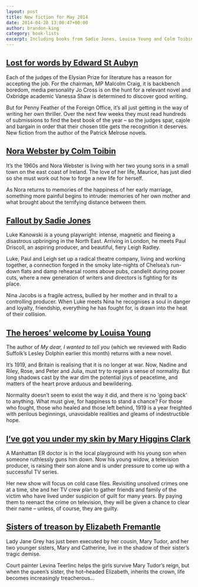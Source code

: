```yaml
---
layout: post
title: New fiction for May 2014
date: 2014-04-28 13:00:47+00:00
author: brandon-king
category: book-lists
excerpt: Including books from Sadie Jones, Louisa Young and Colm Toibin and a Tudor thriller with the young Queen Elizabeth.
---
```

## [Lost for words by Edward St Aubyn](http://suffolk.spydus.co.uk/cgi-bin/spydus.exe/ENQ/OPAC/BIBENQ/32391598?QRY=CTIBIB%3C%20IRN(185336)&QRYTEXT=Lost%20for%20words)

Each of the judges of the Elysian Prize for literature has a reason for accepting the job. For the chairman, MP Malcolm Craig, it is backbench boredom, media personality Jo Cross is on the hunt for a relevant novel and Oxbridge academic Vanessa Shaw is determined to discover good writing.

But for Penny Feather of the Foreign Office, it&#8217;s all just getting in the way of writing her own thriller. Over the next few weeks they must read hundreds of submissions to find the best book of the year – so the judges spar, cajole and bargain in order that their chosen title gets the recognition it deserves. New fiction from the author of the Patrick Melrose novels.

## [Nora Webster by Colm Toibin](http://suffolk.spydus.co.uk/cgi-bin/spydus.exe/ENQ/OPAC/BIBENQ/32398420?QRY=CTIBIB%3C%20IRN(25012646)&QRYTEXT=Nora%20Webster)

It&#8217;s the 1960s and Nora Webster is living with her two young sons in a small town on the east coast of Ireland. The love of her life, Maurice, has just died so she must work out how to forge a new life for herself.

As Nora returns to memories of the happiness of her early marriage, something more painful begins to intrude: memories of her own mother and what brought about the terrifying distance between them.

## [Fallout by Sadie Jones](http://suffolk.spydus.co.uk/cgi-bin/spydus.exe/ENQ/OPAC/BIBENQ/32399367?QRY=CTIBIB%3C%20IRN(758287)&QRYTEXT=Fallout)

Luke Kanowski is a young playwright: intense, magnetic and fleeing a disastrous upbringing in the North East. Arriving in London, he meets Paul Driscoll, an aspiring producer, and beautiful, fiery Leigh Radley.

Luke, Paul and Leigh set up a radical theatre company, living and working together, a connection forged in the smoky late-nights of Chelsea&#8217;s run-down flats and damp rehearsal rooms above pubs, candlelit during power cuts, where a new generation of writers and directors is fighting for its place.

Nina Jacobs is a fragile actress, bullied by her mother and in thrall to a controlling producer. When Luke meets Nina he recognises a soul in danger and loyalty, friendship, everything he has fought for, is drawn into the heat of their collision.

## [The heroes&#8217; welcome by Louisa Young](http://suffolk.spydus.co.uk/cgi-bin/spydus.exe/ENQ/OPAC/BIBENQ/32447356?QRY=CTIBIB%3C%20IRN(35744942)&QRYTEXT=The%20heroes%27%20welcome)

The author of <cite>My dear, I wanted to tell you</cite> (which we reviewed with Radio Suffolk&#8217;s Lesley Dolphin earlier this month) returns with a new novel.

It’s 1919, and Britain is realising that it is no longer at war. Now, Nadine and Riley, Rose, and Peter and Julia, must try to regain a sense of normality. But long shadows cast by the war dim the potential joys of peacetime, and matters of the heart prove arduous and bewildering.

Normality doesn&#8217;t seem to exist the way it did, and there is no ‘going back’ to anything. What must give, for happiness to stand a chance? For those who fought, those who healed and those left behind, 1919 is a year freighted with perilous beginnings, unavoidable realities and gleams of indestructible hope.

## [I&#8217;ve got you under my skin by Mary Higgins Clark](http://suffolk.spydus.co.uk/cgi-bin/spydus.exe/ENQ/OPAC/BIBENQ/32410906?QRY=CTIBIB%3C%20IRN(180794)&QRYTEXT=I%27ve%20got%20you%20under%20my%20skin)

A Manhattan ER doctor is in the local playground with his young son when someone ruthlessly guns him down. Now his young widow, a television producer, is raising their son alone and is under pressure to come up with a successful TV series.

Her new show will focus on cold case files. Revisiting unsolved crimes one at a time, she and her TV crew plan to gather friends and family of the victim who have lived under suspicion of guilt for many years. By paying them to reenact the crime on television, they will be given a chance to clear their name – unless, of course, they are guilty.

## [Sisters of treason by Elizabeth Fremantle](http://suffolk.spydus.co.uk/cgi-bin/spydus.exe/ENQ/OPAC/BIBENQ/32412062?QRY=CTIBIB%3C%20IRN(35744965)&QRYTEXT=Sisters%20of%20treason)

Lady Jane Grey has just been executed by her cousin, Mary Tudor, and her two younger sisters, Mary and Catherine, live in the shadow of their sister&#8217;s tragic demise.

Court painter Levina Teerlinc helps the girls survive Mary Tudor&#8217;s reign, but when the queen&#8217;s sister, the hot–headed Elizabeth, inherits the crown, life becomes increasingly treacherous…
